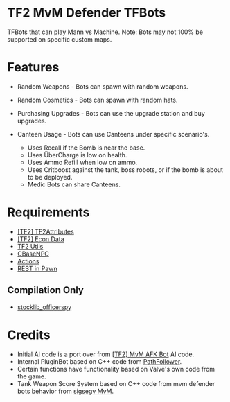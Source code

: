 # TF2 MvM Defender TFBots
 TFBots that can play Mann vs Machine. Note: Bots may not 100% be supported on specific custom maps.

# Features
- Random Weapons - Bots can spawn with random weapons.
- Random Cosmetics - Bots can spawn with random hats.
- Purchasing Upgrades - Bots can use the upgrade station and buy upgrades.
- Canteen Usage - Bots can use Canteens under specific scenario's.

  - Uses Recall if the Bomb is near the base.
  - Uses ÜberCharge is low on health.
  - Uses Ammo Refill when low on ammo.
  - Uses Critboost against the tank, boss robots, or if the bomb is about to be deployed.
  - Medic Bots can share Canteens.

# Requirements
- [[TF2] TF2Attributes](https://github.com/FlaminSarge/tf2attributes)
- [[TF2] Econ Data](https://github.com/nosoop/SM-TFEconData)
- [TF2 Utils](https://github.com/nosoop/SM-TFUtils)
- [CBaseNPC](https://github.com/TF2-DMB/CBaseNPC)
- [Actions](https://forums.alliedmods.net/showthread.php?t=336374)
- [REST in Pawn](https://github.com/ErikMinekus/sm-ripext)
## Compilation Only
- [stocklib_officerspy](https://github.com/OfficerSpy/SM_Stock_OfficerSpy)
# Credits
- Initial AI code is a port over from [[TF2] MvM AFK Bot](https://github.com/Pelipoika/TF2_Idlebot) AI code.
- Internal PluginBot based on C++ code from [PathFollower](https://github.com/Pelipoika/PathFollower).
- Certain functions have functionality based on Valve's own code from the game.
- Tank Weapon Score System based on C++ code from mvm defender bots behavior from [sigsegv MvM](https://github.com/sigsegv-mvm/sigsegv-mvm).
